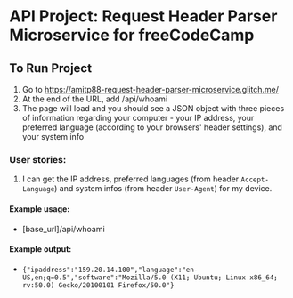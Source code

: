 # API Project: Request Header Parser Microservice for freeCodeCamp

## To Run Project
1. Go to https://amitp88-request-header-parser-microservice.glitch.me/
2. At the end of the URL, add /api/whoami
3. The page will load and you should see a JSON object with three pieces of information regarding your computer - your IP address, your preferred language (according to your browsers' header settings), and your system info

### User stories:
1. I can get the IP address, preferred languages (from header `Accept-Language`) and system infos (from header `User-Agent`) for my device.

#### Example usage:
* [base_url]/api/whoami

#### Example output:
* `{"ipaddress":"159.20.14.100","language":"en-US,en;q=0.5","software":"Mozilla/5.0 (X11; Ubuntu; Linux x86_64; rv:50.0) Gecko/20100101 Firefox/50.0"}`
